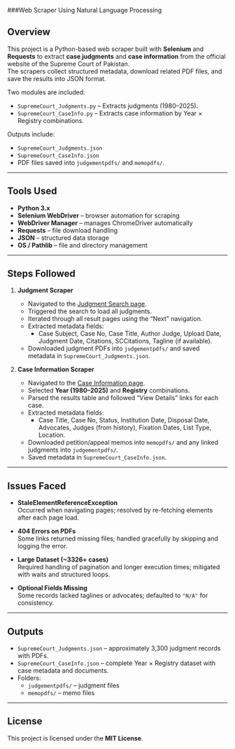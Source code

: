 ###Web Scraper Using Natural Language Processing

## Overview
This project is a Python-based web scraper built with **Selenium** and **Requests** to extract **case judgments** and **case information** from the official website of the Supreme Court of Pakistan.  
The scrapers collect structured metadata, download related PDF files, and save the results into JSON format.  

Two modules are included:  
- `SupremeCourt_Judgments.py` – Extracts judgments (1980–2025).  
- `SupremeCourt_CaseInfo.py` – Extracts case information by Year × Registry combinations.  

Outputs include:  
- `SupremeCourt_Judgments.json`  
- `SupremeCourt_CaseInfo.json`  
- PDF files saved into `judgementpdfs/` and `memopdfs/`.

---

## Tools Used
- **Python 3.x**  
- **Selenium WebDriver** – browser automation for scraping  
- **WebDriver Manager** – manages ChromeDriver automatically  
- **Requests** – file download handling  
- **JSON** – structured data storage  
- **OS / Pathlib** – file and directory management  

---

## Steps Followed
1. **Judgment Scraper**
   - Navigated to the [Judgment Search page](https://www.supremecourt.gov.pk/judgement-search/).
   - Triggered the search to load all judgments.
   - Iterated through all result pages using the “Next” navigation.
   - Extracted metadata fields:
     - Case Subject, Case No, Case Title, Author Judge, Upload Date, Judgment Date, Citations, SCCitations, Tagline (if available).
   - Downloaded judgment PDFs into `judgementpdfs/` and saved metadata in `SupremeCourt_Judgments.json`.

2. **Case Information Scraper**
   - Navigated to the [Case Information page](https://scp.gov.pk/OnlineCaseInformation.aspx).
   - Selected **Year (1980–2025)** and **Registry** combinations.
   - Parsed the results table and followed “View Details” links for each case.
   - Extracted metadata fields:
     - Case Title, Case No, Status, Institution Date, Disposal Date, Advocates, Judges (from history), Fixation Dates, List Type, Location.
   - Downloaded petition/appeal memos into `memopdfs/` and any linked judgments into `judgementpdfs/`.
   - Saved metadata in `SupremeCourt_CaseInfo.json`.

---

## Issues Faced
- **StaleElementReferenceException**  
  Occurred when navigating pages; resolved by re-fetching elements after each page load.  

- **404 Errors on PDFs**  
  Some links returned missing files; handled gracefully by skipping and logging the error.  

- **Large Dataset (~3326+ cases)**  
  Required handling of pagination and longer execution times; mitigated with waits and structured loops.  

- **Optional Fields Missing**  
  Some records lacked taglines or advocates; defaulted to `"N/A"` for consistency.  

---

## Outputs
- `SupremeCourt_Judgments.json` – approximately 3,300 judgment records with PDFs.  
- `SupremeCourt_CaseInfo.json` – complete Year × Registry dataset with case metadata and documents.  
- Folders:
  - `judgementpdfs/` – judgment files  
  - `memopdfs/` – memo files  

---

## License
This project is licensed under the **MIT License**.  
